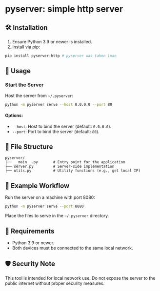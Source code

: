 # pyserver: simple http server
## 🛠 Installation
1. Ensure Python 3.9 or newer is installed.
2. Install via pip:
```bash
pip install pyserver-http # pyserver was taken lmao
```
## 🚀 Usage
### Start the Server
Host the server from `~/.pyserver`:
```bash
python -m pyserver serve --host 0.0.0.0 --port 80
```
#### Options:
- `--host`: Host to bind the server (default: `0.0.0.0`).
- `--port`: Port to bind the server (default: `80`).
## 📂 File Structure
```plaintext
pyserver/
├── __main__.py       # Entry point for the application
├── server.py         # Server-side implementation
├── utils.py          # Utility functions (e.g., get local IP)
```
## 🌟 Example Workflow
Run the server on a machine with port 8080:
```bash
python -m pyserver serve --port 8080
```
Place the files to serve in the `~/.pyserver` directory.
## 🔧 Requirements

- Python 3.9 or newer.
- Both devices must be connected to the same local network.

## 🛡 Security Note
This tool is intended for local network use. Do not expose the server to the public internet without proper security measures.